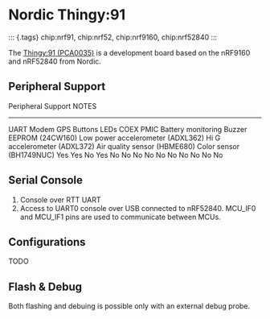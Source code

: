 Nordic Thingy:91
================

::: {.tags}
chip:nrf91, chip:nrf52, chip:nrf9160, chip:nrf52840
:::

The [Thingy:91
(PCA0035)](https://www.nordicsemi.com/Products/Development-hardware/Nordic-Thingy-91)
is a development board based on the nRF9160 and nRF52840 from Nordic.

Peripheral Support
------------------

  Peripheral                                                                                                                                                                                              Support                                        NOTES
  ------------------------------------------------------------------------------------------------------------------------------------------------------------------------------------------------------- ---------------------------------------------- -------
  UART Modem GPS Buttons LEDs COEX PMIC Battery monitoring Buzzer EEPROM (24CW160) Low power accelerometer (ADXL362) Hi G accelerometer (ADXL372) Air quality sensor (HBME680) Color sensor (BH1749NUC)   Yes Yes No Yes No No No No No No No No No No   

Serial Console
--------------

1.  Console over RTT UART
2.  Access to UART0 console over USB connected to nRF52840. MCU\_IF0 and
    MCU\_IF1 pins are used to communicate between MCUs.

Configurations
--------------

TODO

Flash & Debug
-------------

Both flashing and debuing is possible only with an external debug probe.
